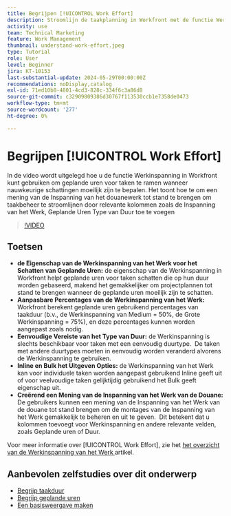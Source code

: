 ```yaml
---
title: Begrijpen [!UICONTROL Work Effort]
description: Stroomlijn de taakplanning in Workfront met de functie Werkinspanning, die klantgerichte geplande uurramingen, inline en bulkbewerking, en douanemeningen voor efficiënt projectbeheer toestaat.
activity: use
team: Technical Marketing
feature: Work Management
thumbnail: understand-work-effort.jpeg
type: Tutorial
role: User
level: Beginner
jira: KT-10153
last-substantial-update: 2024-05-29T00:00:00Z
recommendations: noDisplay,catalog
exl-id: 71ed10b8-4801-4cd3-828c-334f6c3a86d8
source-git-commit: c32909809386d30767f113530ccb1e7358de0473
workflow-type: tm+mt
source-wordcount: '277'
ht-degree: 0%

---
```


# Begrijpen [!UICONTROL Work Effort]

In de video wordt uitgelegd hoe u de functie Werkinspanning in Workfront kunt gebruiken om geplande uren voor taken te ramen wanneer nauwkeurige schattingen moeilijk zijn te bepalen.
Het toont hoe te om een mening van de Inspanning van het douanewerk tot stand te brengen om taakbeheer te stroomlijnen door relevante kolommen zoals de Inspanning van het Werk, Geplande Uren Type van Duur toe te voegen

>[!VIDEO](https://video.tv.adobe.com/v/3447405/?quality=12&learn=on&enablevpops&captions=dut)

## Toetsen

* **de Eigenschap van de Werkinspanning van het Werk voor het Schatten van Geplande Uren:** de eigenschap van de Werkinspanning in Workfront helpt geplande uren voor taken schatten die op hun duur worden gebaseerd, makend het gemakkelijker om projectplannen tot stand te brengen wanneer de geplande uren moeilijk zijn te schatten. &#x200B;
* **Aanpasbare Percentages van de Werkinspanning van het Werk:** Workfront berekent geplande uren gebruikend percentages van taakduur (b.v., de Werkinspanning van Medium = 50%, de Grote Werkinspanning = 75%), en deze percentages kunnen worden aangepast zoals nodig. &#x200B;
* **Eenvoudige Vereiste van het Type van Duur:** de Werkinspanning is slechts beschikbaar voor taken met een eenvoudig duurtype. &#x200B; De taken met andere duurtypes moeten in eenvoudig worden veranderd alvorens de Werkinspanning te gebruiken. &#x200B;
* **Inline en Bulk het Uitgeven Opties:** de Werkinspanning van het Werk kan voor individuele taken worden aangepast gebruikend Inline geeft uit of voor veelvoudige taken gelijktijdig gebruikend het Bulk geeft eigenschap uit. &#x200B;
* **Creërend een Mening van de Inspanning van het Werk van de Douane:** De gebruikers kunnen een mening van de Inspanning van het Werk van de douane tot stand brengen om de montages van de Inspanning van het Werk gemakkelijk te beheren en uit te geven. &#x200B; Dit betekent dat u kolommen toevoegt voor Werkinspanning en andere relevante velden, zoals Geplande uren of Duur. &#x200B;


Voor meer informatie over [!UICONTROL Work Effort], zie het [ het overzicht van de Werkinspanning van het Werk ](https://experienceleague.adobe.com/docs/workfront/using/manage-work/tasks/task-information/work-effort.html?lang=nl-NL) artikel.


## Aanbevolen zelfstudies over dit onderwerp

* [Begrijp taakduur](/help/manage-work/tasks/understand-task-durations.md)
* [Begrijp geplande uren](/help/manage-work/tasks/understand-planned-hours.md)
* [Een basisweergave maken](/help/reporting/basic-reporting/create-a-basic-view.md)
